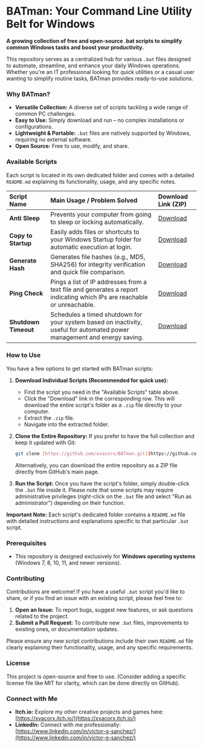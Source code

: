 # BATman: Your Command Line Utility Belt for Windows

**A growing collection of free and open-source .bat scripts to simplify common Windows tasks and boost your productivity.**

This repository serves as a centralized hub for various `.bat` files designed to automate, streamline, and enhance your daily Windows operations. Whether you're an IT professional looking for quick utilities or a casual user wanting to simplify routine tasks, BATman provides ready-to-use solutions.

### Why BATman?

* **Versatile Collection:** A diverse set of scripts tackling a wide range of common PC challenges.
* **Easy to Use:** Simply download and run – no complex installations or configurations.
* **Lightweight & Portable:** `.bat` files are natively supported by Windows, requiring no external software.
* **Open Source:** Free to use, modify, and share.

### Available Scripts

Each script is located in its own dedicated folder and comes with a detailed `README.md` explaining its functionality, usage, and any specific notes.

| Script Name       | Main Usage / Problem Solved                                | Download Link (ZIP)                                                                                                    |
| :---------------- | :--------------------------------------------------------- | :--------------------------------------------------------------------------------------------------------------------- |
| **Anti Sleep** | Prevents your computer from going to sleep or locking automatically. | [Download](https://minhaskamal.github.io/DownGit/#/home?url=https:%2F%2Fgithub.com%2Fxvacorx%2FBATman%2Ftree%2Fmain%2FAnti%20Sleep)                                                               |
| **Copy to Startup** | Easily adds files or shortcuts to your Windows Startup folder for automatic execution at login. | [Download](https://minhaskamal.github.io/DownGit/#/home?url=https:%2F%2Fgithub.com%2Fxvacorx%2FBATman%2Ftree%2Fmain%2FCopy%20to%20Startup)                                                          |
| **Generate Hash** | Generates file hashes (e.g., MD5, SHA256) for integrity verification and quick file comparison. | [Download](https://minhaskamal.github.io/DownGit/#/home?url=https:%2F%2Fgithub.com%2Fxvacorx%2FBATman%2Ftree%2Fmain%2FGenerate%20Hash)                                                            |
| **Ping Check** | Pings a list of IP addresses from a text file and generates a report indicating which IPs are reachable or unreachable. | [Download](https://minhaskamal.github.io/DownGit/#/home?url=https:%2F%2Fgithub.com%2Fxvacorx%2FBATman%2Ftree%2Fmain%2FPing%20Check)                                                               |
| **Shutdown Timeout** | Schedules a timed shutdown for your system based on inactivity, useful for automated power management and energy saving. | [Download](https://minhaskamal.github.io/DownGit/#/home?url=https:%2F%2Fgithub.com%2Fxvacorx%2FBATman%2Ftree%2Fmain%2FShutdown%20Timeout)                                                         |

### How to Use

You have a few options to get started with BATman scripts:

1.  **Download Individual Scripts (Recommended for quick use):**
    * Find the script you need in the "Available Scripts" table above.
    * Click the "Download" link in the corresponding row. This will download the entire script's folder as a `.zip` file directly to your computer.
    * Extract the `.zip` file.
    * Navigate into the extracted folder.

2.  **Clone the Entire Repository:**
    If you prefer to have the full collection and keep it updated with Git:
    ```bash
    git clone [https://github.com/xvacorx/BATman.git](https://github.com/xvacorx/BATman.git)
    ```
    Alternatively, you can download the entire repository as a ZIP file directly from GitHub's main page.

3.  **Run the Script:**
    Once you have the script's folder, simply double-click the `.bat` file inside it. Please note that some scripts may require administrative privileges (right-click on the `.bat` file and select "Run as administrator") depending on their function.

**Important Note:** Each script's dedicated folder contains a `README.md` file with detailed instructions and explanations specific to that particular `.bat` script.

### Prerequisites

* This repository is designed exclusively for **Windows operating systems** (Windows 7, 8, 10, 11, and newer versions).

### Contributing

Contributions are welcome! If you have a useful `.bat` script you'd like to share, or if you find an issue with an existing script, please feel free to:

1.  **Open an Issue:** To report bugs, suggest new features, or ask questions related to the project.
2.  **Submit a Pull Request:** To contribute new `.bat` files, improvements to existing ones, or documentation updates.

Please ensure any new script contributions include their own `README.md` file clearly explaining their functionality, usage, and any specific requirements.

### License

This project is open-source and free to use. (Consider adding a specific license file like MIT for clarity, which can be done directly on GitHub).

### Connect with Me

* **Itch.io:** Explore my other creative projects and games here: [https://xvacorx.itch.io/](https://xvacorx.itch.io/)
* **LinkedIn:** Connect with me professionally: [https://www.linkedin.com/in/victor-g-sanchez/](https://www.linkedin.com/in/victor-g-sanchez/)
